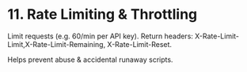 # 11. Rate Limiting & Throttling

Limit requests (e.g. 60/min per API key).
Return headers: X-Rate-Limit-Limit,X-Rate-Limit-Remaining, X-Rate-Limit-Reset.

Helps prevent abuse & accidental runaway scripts.
